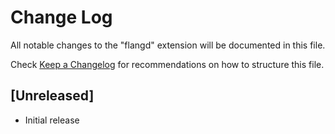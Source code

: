 # Change Log

All notable changes to the "flangd" extension will be documented in this file.

Check [Keep a Changelog](http://keepachangelog.com/) for recommendations on how to structure this file.

## [Unreleased]

- Initial release